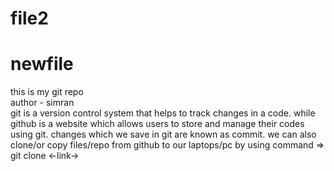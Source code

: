 # file2
# newfile
this is my git repo <br>
author - simran 
<br>
git is a version control system that helps to track changes in a code.
while github is a website which allows users to store and manage their codes using git.
changes which we save in git are known as commit.
we can also clone/or copy files/repo from github to our laptops/pc  by using command =>   git clone <-link->

